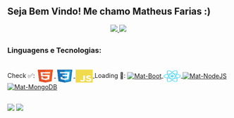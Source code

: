 ## Seja Bem Vindo! Me chamo Matheus Farias :)
<div align="center">
  <a href="https://github.com/MatheusDEV2022">
  <img height="180em" src="https://github-readme-stats.vercel.app/api?username=MatheusDEV2022&show_icons=true&theme=tokyonight&include_all_commits=true&count_private=true"/>
  <img height="180em" src="https://github-readme-stats.vercel.app/api/top-langs/?username=MatheusDEV2022&layout=compact&langs_count=7&theme=tokyonight"/>
  </a>  
</div>

##

<h3>Linguagens e Tecnologias: </h3>
<div style="display: inline_block"><br>
  Check ✅:
  <a href="https://github.com/MatheusDEV2022">
    <img align="center" alt="Mat-HTML" height="30" width="40" src="https://raw.githubusercontent.com/devicons/devicon/master/icons/html5/html5-original.svg">
    <img align="center" alt="Mat-CSS" height="30" width="40" src="https://raw.githubusercontent.com/devicons/devicon/master/icons/css3/css3-original.svg">
    <img align="center" alt="Mat-Js" height="30" width="40" src="https://raw.githubusercontent.com/devicons/devicon/master/icons/javascript/javascript-plain.svg">
  </a>  
   Loading 🚧:
  <a href="https://github.com/MatheusDEV2022">
    <img align="center" alt="Mat-Boot" height="30" width="40"  src="https://cdn.jsdelivr.net/gh/devicons/devicon/icons/bootstrap/bootstrap-original.svg">    
    <img align="center" alt="Mat-React" height="30" width="40" src="https://raw.githubusercontent.com/devicons/devicon/master/icons/react/react-original.svg">
    <img align="center" alt="Mat-NodeJS" height="30" width="40" src="https://cdn.jsdelivr.net/gh/devicons/devicon/icons/nodejs/nodejs-original.svg">
    <img align="center" alt="Mat-MongoDB" height="30" width="40" src="https://cdn.jsdelivr.net/gh/devicons/devicon/icons/mongodb/mongodb-original.svg">
  </a>                 
</div>

##

<div> 
  <a href = "mailto:matheusfariasdev@gmail.com"><img src="https://img.shields.io/badge/-Gmail-%23333?style=for-the-badge&logo=gmail&logoColor=white" target="_blank"></a>
  <a href="https://www.linkedin.com/in/matheusfariasdev/" target="_blank"><img src="https://img.shields.io/badge/-LinkedIn-%230077B5?style=for-the-badge&logo=linkedin&logoColor=white" target="_blank"></a> 
 
